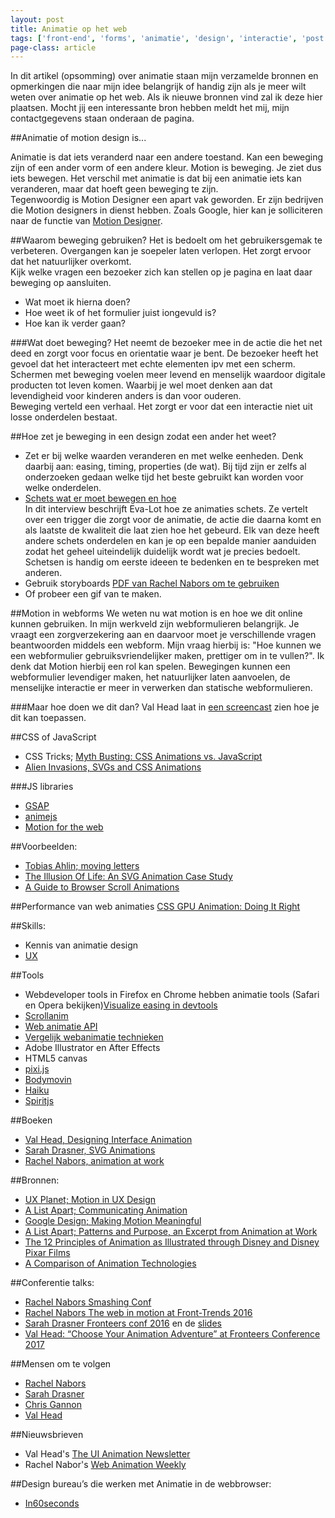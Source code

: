```yaml
---
layout: post
title: Animatie op het web
tags: ['front-end', 'forms', 'animatie', 'design', 'interactie', 'post']
page-class: article
---
```


In dit artikel (opsomming) over animatie staan mijn verzamelde bronnen en opmerkingen die naar mijn idee belangrijk of handig zijn als je meer wilt weten over animatie op het web. Als ik nieuwe bronnen vind zal ik deze hier plaatsen. Mocht jij een interessante bron hebben meldt het mij, mijn contactgegevens staan onderaan de pagina.

##Animatie of motion design is...

Animatie is dat iets veranderd naar een andere toestand. Kan een beweging zijn of een ander vorm of een andere kleur. Motion is beweging. Je ziet dus iets bewegen. Het verschil met animatie is dat bij een animatie iets kan veranderen, maar dat hoeft geen beweging te zijn.
<br>
Tegenwoordig is Motion Designer een apart vak geworden. Er zijn bedrijven die Motion designers in dienst hebben. Zoals Google, hier kan je solliciteren naar de functie van [Motion Designer](https://design.google.com/jobs/motion-designer/).


##Waarom beweging gebruiken?
Het is bedoelt om het gebruikersgemak te verbeteren. Overgangen kan je soepeler laten verlopen. Het zorgt ervoor dat het natuurlijker overkomt.
<br>
Kijk welke vragen een bezoeker zich kan stellen op je pagina en laat daar beweging op aansluiten.
- Wat moet ik hierna doen?
- Hoe weet ik of het formulier juist iongevuld is?
- Hoe kan ik verder gaan?


###Wat doet beweging?
Het neemt de bezoeker mee in de actie die het net deed en zorgt voor focus en orientatie waar je bent. De bezoeker heeft het gevoel dat het interacteert met echte elementen ipv met een scherm. Schermen met beweging voelen meer levend en menselijk waardoor digitale producten tot leven komen. Waarbij je wel moet denken aan dat levendigheid voor kinderen anders is dan voor ouderen.
<br>
Beweging verteld een verhaal. Het zorgt er voor dat een interactie niet uit losse onderdelen bestaat.


##Hoe zet je beweging in een design zodat een ander het weet?

* Zet er bij welke waarden veranderen en met welke eenheden.
Denk daarbij aan: easing, timing, properties (de wat). Bij tijd zijn er zelfs al onderzoeken gedaan welke tijd het beste gebruikt kan worden voor welke onderdelen.
* [Schets wat er moet bewegen en hoe](http://valhead.com/2016/12/08/sketching-interface-animations-an-interview-with-eva-lotta-lamm/)<br>
In dit interview beschrijft Eva-Lot hoe ze animaties schets. Ze vertelt over een trigger die zorgt voor de animatie, de actie die daarna komt en als laatste de kwaliteit die laat zien hoe het gebeurd. Elk van deze heeft andere schets onderdelen en kan je op een bepalde manier aanduiden zodat het geheel uiteindelijk duidelijk wordt wat je precies bedoelt.<br>
Schetsen is handig om eerste ideeen te bedenken en te bespreken met anderen.
* Gebruik storyboards [PDF van Rachel Nabors om te gebruiken](https://s3.amazonaws.com/stash.rachelnabors.com/downloads/storyboard.pdf)
* Of probeer een gif van te maken.


##Motion in webforms
We weten nu wat motion is en hoe we dit online kunnen gebruiken. In mijn werkveld zijn webformulieren belangrijk. Je vraagt een zorgverzekering aan en daarvoor moet je verschillende vragen beantwoorden middels een webform. Mijn vraag hierbij is: "Hoe kunnen we een webformulier gebruiksvriendelijker maken, prettiger om in te vullen?". Ik denk dat Motion hierbij een rol kan spelen. Bewegingen kunnen een webformulier levendiger maken, het natuurlijker laten aanvoelen, de menselijke interactie er meer in verwerken dan statische webformulieren. 

###Maar hoe doen we dit dan?
Val Head laat in [een screencast](http://valhead.com/2015/02/02/screencast-ui-animation-reviews-web-forms/) zien hoe je dit kan toepassen.


##CSS of JavaScript
- CSS Tricks; [Myth Busting: CSS Animations vs. JavaScript](https://css-tricks.com/myth-busting-css-animations-vs-javascript/)
- [Alien Invasions, SVGs and CSS Animations](https://journal.helabs.com/alien-invasions-svgs-and-css-animations-d56c4d757209)

###JS libraries
- [GSAP](https://greensock.com/)
- [animejs](http://animejs.com/)
- [Motion for the web](http://mojs.io/)


##Voorbeelden:
- [Tobias Ahlin; moving letters](http://tobiasahlin.com/moving-letters/)
- [The Illusion Of Life: An SVG Animation Case Study](https://www.smashingmagazine.com/2016/07/an-svg-animation-case-study/)
- [A Guide to Browser Scroll Animations](https://developer.telerik.com/featured/guide-browser-scroll-animations/)


##Performance van web animaties
[CSS GPU Animation: Doing It Right](https://www.smashingmagazine.com/2016/12/gpu-animation-doing-it-right/)


##Skills:
- Kennis van animatie design
- [UX](https://lawsofux.com/)


##Tools
* Webdeveloper tools in Firefox en Chrome hebben animatie tools (Safari en Opera bekijken)[Visualize easing in devtools](https://hacks.mozilla.org/2016/11/visualize-animations-easing-in-devtools/)
* [Scrollanim](http://scrollanim.kissui.io/)
* [Web animatie API](https://hacks.mozilla.org/2016/08/animating-like-you-just-dont-care-with-element-animate/)
* [Vergelijk webanimatie technieken](http://sparkbox.github.io/bouncy-ball/)
* Adobe Illustrator en After Effects
* HTML5 canvas
* [pixi.js](http://www.pixijs.com/)
* [Bodymovin](https://aescripts.com/bodymovin/)
* [Haiku](https://www.haiku.ai/blog/introducing-haiku/)
* [Spiritjs](https://spiritapp.io/)


##Boeken
* [Val Head, Designing Interface Animation](http://valhead.com/2016/07/26/designing-interface-animation-is-now-available/)
* [Sarah Drasner, SVG Animations](http://shop.oreilly.com/product/0636920045335.do?intcmp=il-web-books-videos-product-na_new_site_introduction_to_svg_animation_body_text_cta)
* [Rachel Nabors, animation at work](https://abookapart.com/products/animation-at-work)


##Bronnen:
* [UX Planet; Motion in UX Design](https://uxplanet.org/motion-in-ux-design-90f6da5c32fe#.49bacsb9l)
* [A List Apart; Communicating Animation](http://alistapart.com/article/communicating-animation)
* [Google Design; Making Motion Meaningful](https://design.google.com/articles/making-motion-meaningful/)
* [A List Apart; Patterns and Purpose, an Excerpt from Animation at Work](https://alistapart.com/article/patterns-and-purpose)
* [The 12 Principles of Animation as Illustrated through Disney and Disney Pixar Films](https://ohmy.disney.com/movies/2016/07/20/twelve-principles-animation-disney/)
* [A Comparison of Animation Technologies](https://css-tricks.com/comparison-animation-technologies/)

##Conferentie talks:
* [Rachel Nabors Smashing Conf](https://vimeo.com/163510676)
* [Rachel Nabors The web in motion at Front-Trends 2016](https://www.youtube.com/watch?v=jX_TWlDe-Is&feature=youtu.be&list=PLBevk0eXLOGdZ4yHChA-JW69DCBe7uGkJ)
* [Sarah Drasner Fronteers conf 2016](https://vimeo.com/194963386) en de [slides](http://slides.com/sdrasner/functional-fronteers#/)
* [Val Head: “Choose Your Animation Adventure” at Fronteers Conference 2017](https://vimeo.com/240478145)


##Mensen om te volgen
- [Rachel Nabors](https://twitter.com/rachelnabors) 
- [Sarah Drasner](https://twitter.com/sarah_edo)
- [Chris Gannon](https://twitter.com/ChrisGannon)
- [Val Head](https://twitter.com/vlh)


##Nieuwsbrieven
- Val Head's [The UI Animation Newsletter](http://uianimationnewsletter.com/)
- Rachel Nabor's [Web Animation Weekly](http://webanimationweekly.com/)


##Design bureau’s die werken met Animatie in de webbrowser:
- [In60seconds](https://www.in60seconds.nl/)

